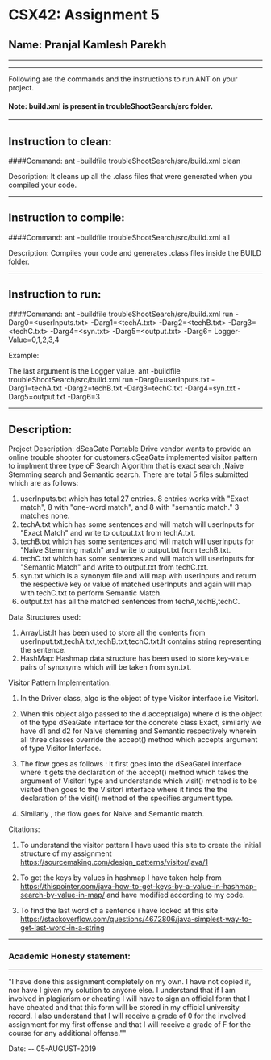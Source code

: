# CSX42: Assignment 5
## Name: Pranjal Kamlesh Parekh

-----------------------------------------------------------------------
-----------------------------------------------------------------------


Following are the commands and the instructions to run ANT on your project.
#### Note: build.xml is present in troubleShootSearch/src folder.

-----------------------------------------------------------------------
## Instruction to clean:

####Command: 
ant -buildfile troubleShootSearch/src/build.xml clean

Description: It cleans up all the .class files that were generated when you
compiled your code.

-----------------------------------------------------------------------
## Instruction to compile:

####Command: ant -buildfile troubleShootSearch/src/build.xml all

Description: Compiles your code and generates .class files inside the BUILD folder.

-----------------------------------------------------------------------
## Instruction to run:

####Command: 
ant -buildfile troubleShootSearch/src/build.xml run -Darg0=<userInputs.txt> -Darg1=<techA.txt> -Darg2=<techB.txt> -Darg3=<techC.txt> -Darg4=<syn.txt> -Darg5=<output.txt> -Darg6=<Logger-Value> 
	Logger-Value=0,1,2,3,4



Example:

The last argument is the Logger value. 
ant -buildfile troubleShootSearch/src/build.xml run -Darg0=userInputs.txt -Darg1=techA.txt -Darg2=techB.txt -Darg3=techC.txt -Darg4=syn.txt -Darg5=output.txt -Darg6=3 



-----------------------------------------------------------------------
## Description:

Project Description:
dSeaGate Portable Drive vendor wants to provide an online trouble shooter for customers.dSeaGate implemented visitor pattern to implment three type oF Search Algorithm that is exact search ,Naive Stemming search and Semantic search.
There are total 5 files submitted which are as follows:
1. userInputs.txt which has total 27 entries. 8 entries works with "Exact match", 8 with "one-word match", and 8 with "semantic match." 3 matches none.
2. techA.txt which has some sentences and will match will userInputs for "Exact Match" and write to output.txt from techA.txt.
3. techB.txt which has some sentences and will match will userInputs for "Naive Stemming matxh" and write to output.txt from techB.txt.
3. techC.txt which has some sentences and will match will userInputs for "Semantic Match" and write to output.txt from techC.txt.
4. syn.txt which is a synonym file and will map with userInputs and return the respective key or value of matched userInputs and again will map with techC.txt to perform Semantic Match.
5. output.txt has all the matched sentences from techA,techB,techC.

Data Structures used:
1. ArrayList:It has been used to store all the contents from userInput.txt,techA.txt,techB.txt,techC.txt.It contains string representing the sentence.
2. HashMap: Hashmap data structure has been used to store key-value pairs of synonyms which will be taken from syn.txt.

Visitor Pattern Implementation:

1. In the Driver class, algo is the object of type Visitor interface i.e VisitorI.

2. When this object algo passed to the d.accept(algo) where d is the object of the type dSeaGate interface for the concrete class Exact, similarly we have d1 and d2 for Naive stemming and Semantic respectively wherein all three classes override the accept() method which accepts argument of type Visitor Interface.

3. The flow goes as follows : it first goes into the dSeaGateI interface where it gets the declaration of the accept() method which takes the argument of VisitorI type and understands which visit() method is to be visited then goes to the VisitorI interface where it finds the the declaration of the visit() method of the specifies argument type.

4. Similarly , the flow goes for Naive and Semantic match.

Citations:

1. To understand the visitor pattern I have used this site to create the initial structure of my assignment https://sourcemaking.com/design_patterns/visitor/java/1

2. To get the keys by values in hashmap I have taken help from https://thispointer.com/java-how-to-get-keys-by-a-value-in-hashmap-search-by-value-in-map/ and have modified according to my code.

3. To find the last word of a sentence i have looked at this site https://stackoverflow.com/questions/4672806/java-simplest-way-to-get-last-word-in-a-string

-----------------------------------------------------------------------
### Academic Honesty statement:
-----------------------------------------------------------------------

"I have done this assignment completely on my own. I have not copied
it, nor have I given my solution to anyone else. I understand that if
I am involved in plagiarism or cheating I will have to sign an
official form that I have cheated and that this form will be stored in
my official university record. I also understand that I will receive a
grade of 0 for the involved assignment for my first offense and that I
will receive a grade of F for the course for any additional
offense.""

Date: -- 05-AUGUST-2019


